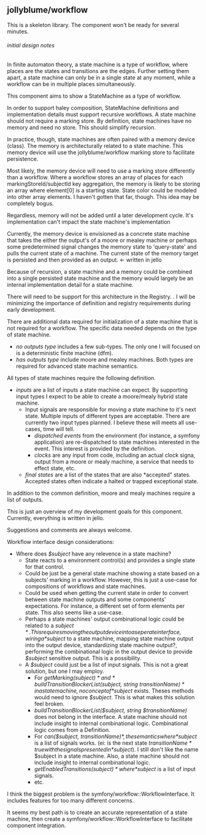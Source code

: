 ## jollyblume/workflow

This is a skeleton library. The component won't be ready for several minutes.

###### initial design notes
In finite automaton theory, a state machine is a type of workflow, where places are the states and transitions are the edges. Further setting them apart, a state machine can only be in a single state at any moment, while a workflow can be in multiple places simultaneously.

This component aims to show a StateMachine as a type of workflow.

In order to support haley composition, StateMachine definitions and implementation details must support recursive workflows. A state machine should not require a marking store. By definition, state machines have no memory and need no store. This should simplify recursion.

In practice, though, state machines are often paired with a memory device (class). The memory is architecturally related to a state machine. This memory device will use the jollyblume/workflow marking store to facilitate persistence.

Most likely, the memory device will need to use a marking store differently than a workflow. Where a workflow stores an array of places for each markingStoreId/subjectId key aggregation, the memory is likely to be storing an array where element[0] is a starting state. State color could be modeled into other array elements. I haven't gotten that far, though. This idea may be completely bogus.

Regardless, memory will not be added until a later development cycle. It's implementation can't impact the state machine's implementation

Currently, the memory device is envisioned as a concrete state machine that takes the either the output's of a moore or mealey machine or perhaps some predetermined signal changes the memory state to 'query-state' and pulls the current state of a machine. The current state of the memory target is persisted and then provided as an output. <- written in jello

Because of recursion, a state machine and a memory could be combined into a single persisted state machine and the memory would largely be an internal implementation detail for a state machine.

There will need to be support for this architecture in the Registry. . I will be minimizing the importance of definition and registry requirements during early development.

There are additional data required for initialization of a state machine that is not required for a workflow. The specific data needed depends on the type of state machine.
* *no outputs type* includes a few sub-types. The only one I will focused on is a deterministic finite machine (dfm).
* *has outputs type* include moore and mealey machines. Both types are required for advanced state machine semantics.

All types of state machines require the following definition.
* *inputs* are a list of inputs a state machine can expect. By supporting input types I expect to be able to create a moore/mealy hybrid state machine.
  * Input signals are responsible for moving a state machine to it's next state. Multiple inputs of different types are acceptable. There are currently two input types planned. I believe these will meets all use-cases, time will tell.
    * *dispatched events* from the environment (for instance, a symfony application) are re-dispatched to state machines interested in the event. This interest is provided by the definition.
    * *clocks* are any input from code, including an actual clock signa, output from a moore or mealy machine, a service that needs to effect state, etc.
  * *final states* are a list of the states that are also *accepted" states. Accepted states often indicate a halted or trapped exceptional state.

In addition to the common definition, moore and mealy machines require a list of outputs.

This is just an overview of my development goals for this component. Currently, everything is written in jello.

Suggestions and comments are always welcome.

Workflow interface design considerations:

* Where does *$subject* have any relevence in a state machine?
  * State reacts to a environment control(s) and provides a single state for that control.
  * Could be just be a general state machine showing a state based on a subjects' marking in a workflow. However, this is just a use-case for compositions of workflows and state machines.
  * Could be used when getting the current state in order to convert between state machine outputs and some components' expectations. For instance, a different set of form elements per state. This also seems like a use-case.
  * Perhaps a state machines' output combinational logic could be related to a *$subject*. This requires moving the output device into a seperate interface, wiring a *$subject* to a state machine, mapping state machine output into the output device, standardizing state machine output?, performing the combinational logic in the output device to provide *$subject* sensitive output. This is a possibility.
  * A *$subject* could just be a list of input signals. This is not a great solution, but one I may employ.
    * For *getMarking($subject)* and *buildTransitionBlockerList($subject, string $transitionName)* in a state machine, no concept of *$subject* exists. Theses methods would need to ignore *$subject*. This is what makes this solution feel broken.
    * *buildTransitionBlockerList($subject, string $transitionName)* does not belong in the interface. A state machine should not include insight to internal combinational logic. Combinational logic comes from a Definition.
    * For *can($subject, $transitionName)*, the semantics where *$subject* is a list of signals works. (ei: is the next state *$transitionName* true with the signals presented in *$subject*). I still don't like the name $subject in a state machine. Also, a state machine should not include insight to internal combinational logic.
    * *getEnabledTransitions($subject)* where *$subject* is a list of input signals.
    * etc.

I think the biggest problem is the symfony/workflow::WorkflowInterface. It includes features for too many different concerns.

It seems my best path is to create an accurate representation of a state machine, then create a symfony/workflow::WorkflowInterface to facilitate component integration.
